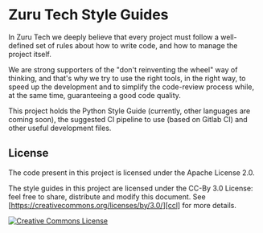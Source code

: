# Zuru Tech Style Guides

In Zuru Tech we deeply believe that every project must follow a well-defined set of rules about how to write code, and how to manage the project itself.

We are strong supporters of the "don't reinventing the wheel" way of thinking, and that's why we try to use the right tools, in the right way, to speed up the development
and to simplify the code-review process while, at the same time, guaranteeing a good code quality.

This project holds the Python Style Guide (currently, other languages are coming soon), the suggested CI pipeline to use (based on Gitlab CI) and other useful development files.


## License

The code present in this project is licensed under the Apache License 2.0.

The style guides in this project are licensed under the CC-By 3.0 License: feel free to share, distribute and modify this document.
See [https://creativecommons.org/licenses/by/3.0/][ccl] for more details.

<a rel="license" href="https://creativecommons.org/licenses/by/3.0/"><img alt="Creative Commons License" style="border-width:0" src="https://i.creativecommons.org/l/by/3.0/88x31.png" /></a>

[ccl]: https://creativecommons.org/licenses/by/3.0/
